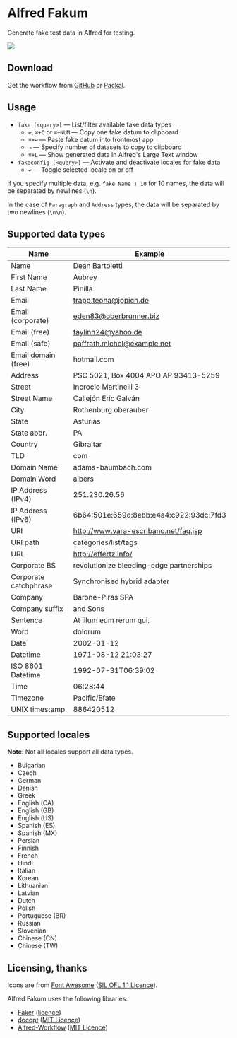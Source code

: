 # Alfred Fakum #

Generate fake test data in Alfred for testing.

![][demo]

## Download ##

Get the workflow from [GitHub][gh-releases] or [Packal][packal].

## Usage ##

- `fake [<query>]` — List/filter available fake data types
    - `↩`, `⌘+C` or `⌘+NUM` — Copy one fake datum to clipboard
    - `⌘+↩` — Paste fake datum into frontmost app
    - `⇥` — Specify number of datasets to copy to clipboard
    - `⌘+L` — Show generated data in Alfred's Large Text window
- `fakeconfig [<query>]` — Activate and deactivate locales for fake data
    - `↩` — Toggle selected locale on or off

If you specify multiple data, e.g. `fake Name ⟩ 10` for 10 names, the data
will be separated by newlines (`\n`).

In the case of `Paragraph` and `Address` types, the data will be separated
by two newlines (`\n\n`).

## Supported data types ##

 |          Name         |                 Example                  |
 |-----------------------|------------------------------------------|
 | Name                  | Dean Bartoletti                          |
 | First Name            | Aubrey                                   |
 | Last Name             | Pinilla                                  |
 | Email                 | trapp.teona@jopich.de                    |
 | Email (corporate)     | eden83@oberbrunner.biz                   |
 | Email (free)          | faylinn24@yahoo.de                       |
 | Email (safe)          | paffrath.michel@example.net              |
 | Email domain (free)   | hotmail.com                              |
 | Address               | PSC 5021, Box 4004 APO AP 93413-5259     |
 | Street                | Incrocio Martinelli 3                    |
 | Street Name           | Callejón Eric Galván                     |
 | City                  | Rothenburg oberauber                     |
 | State                 | Asturias                                 |
 | State abbr.           | PA                                       |
 | Country               | Gibraltar                                |
 | TLD                   | com                                      |
 | Domain Name           | adams-baumbach.com                       |
 | Domain Word           | albers                                   |
 | IP Address (IPv4)     | 251.230.26.56                            |
 | IP Address (IPv6)     | 6b64:501e:659d:8ebb:e4a4:c922:93dc:7fd3  |
 | URI                   | http://www.vara-escribano.net/faq.jsp    |
 | URI path              | categories/list/tags                     |
 | URL                   | http://effertz.info/                     |
 | Corporate BS          | revolutionize bleeding-edge partnerships |
 | Corporate catchphrase | Synchronised hybrid adapter              |
 | Company               | Barone-Piras SPA                         |
 | Company suffix        | and Sons                                 |
 | Sentence              | At illum eum rerum qui.                  |
 | Word                  | dolorum                                  |
 | Date                  | 2002-01-12                               |
 | Datetime              | 1971-08-12 21:03:27                      |
 | ISO 8601 Datetime     | 1992-07-31T06:39:02                      |
 | Time                  | 06:28:44                                 |
 | Timezone              | Pacific/Efate                            |
 | UNIX timestamp        | 886420512                                |



## Supported locales ##

**Note**: Not all locales support all data types.

- Bulgarian
- Czech
- German
- Danish
- Greek
- English (CA)
- English (GB)
- English (US)
- Spanish (ES)
- Spanish (MX)
- Persian
- Finnish
- French
- Hindi
- Italian
- Korean
- Lithuanian
- Latvian
- Dutch
- Polish
- Portuguese (BR)
- Russian
- Slovenian
- Chinese (CN)
- Chinese (TW)

## Licensing, thanks ##

Icons are from [Font Awesome][font-awesome] ([SIL OFL 1.1 Licence][sil]).

Alfred Fakum uses the following libraries:

- [Faker][faker] ([licence][faker-licence])
- [docopt][docopt] ([MIT Licence][mit])
- [Alfred-Workflow][alfred-workflow] ([MIT Licence][mit])

[gh-releases]: https://github.com/deanishe/alfred-fakeum/releases
[packal]: http://www.packal.org/workflow/fakeum
[mit]: http://opensource.org/licenses/MIT
[alfred-workflow]: http://www.deanishe.net/alfred-workflow/
[font-awesome]: http://fortawesome.github.io/Font-Awesome/
[docopt]: http://docopt.org/
[faker]: http://www.joke2k.net/faker/
[faker-licence]: https://github.com/joke2k/faker/blob/master/LICENSE.txt
[sil]: http://scripts.sil.org/OFL
[demo]: https://raw.githubusercontent.com/deanishe/alfred-fakeum/master/demo.gif
